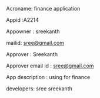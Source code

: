 Acroname: finance application

Appid :A2214

Appowner : sreekanth

mailid: sree@gmail.com

Approver : Sreekanth

Approver email id :  sree@gmail.com

App description : using for finance

developers: 
sree
sreekanth



